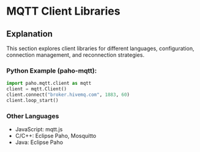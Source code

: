 # MQTT Client Libraries

## Explanation
This section explores client libraries for different languages, configuration, connection management, and reconnection strategies.

### Python Example (paho-mqtt):
```python
import paho.mqtt.client as mqtt
client = mqtt.Client()
client.connect("broker.hivemq.com", 1883, 60)
client.loop_start()
```

### Other Languages
- JavaScript: mqtt.js
- C/C++: Eclipse Paho, Mosquitto
- Java: Eclipse Paho
